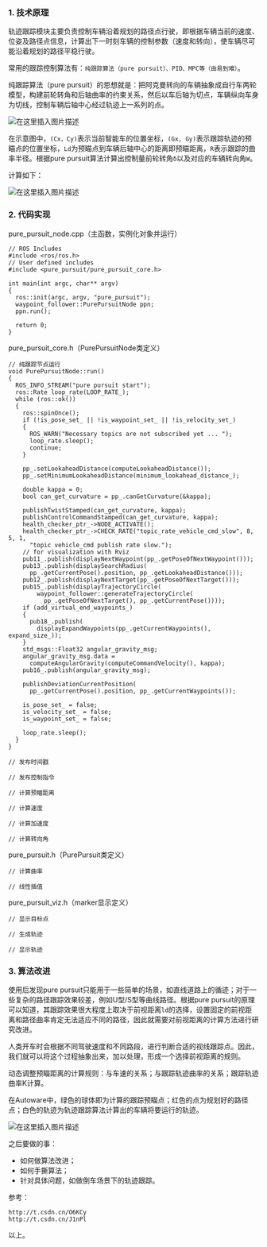 ### 1. 技术原理


轨迹跟踪模块主要负责控制车辆沿着规划的路径点行驶，即根据车辆当前的速度、位姿及路径点信息，计算出下一时刻车辆的控制参数（速度和转向），使车辆尽可能沿着规划的路径平稳行驶。


常用的跟踪控制算法有：`纯跟踪算法（pure pursuit）、PID、MPC等（由易到难）`。


纯跟踪算法（pure pursuit）的思想就是：把阿克曼转向的车辆抽象成自行车两轮模型，构建前轮转角和后轴曲率的约束关系，然后以车后轴为切点，车辆纵向车身为切线，控制车辆后轴中心经过轨迹上一系列的点。


![在这里插入图片描述](https://img-blog.csdnimg.cn/73389f13bf414790a2a40e3fc336b348.png)


在示意图中，`(Cx，Cy)`表示当前智能车的位置坐标，`(Gx, Gy)`表示跟踪轨迹的预瞄点的位置坐标，`Ld`为预瞄点到车辆后轴中心的距离即预瞄距离，`R`表示跟踪的曲率半径。根据pure pursuit算法计算出控制量前轮转角`δ`以及对应的车辆转向角`W`。


计算如下：


![在这里插入图片描述](https://img-blog.csdnimg.cn/4830520975b248339c8ba0d7d92623c8.png)


### 2. 代码实现


pure_pursuit_node.cpp（主函数，实例化对象并运行）



```
// ROS Includes
#include <ros/ros.h>
// User defined includes
#include <pure_pursuit/pure_pursuit_core.h>

int main(int argc, char** argv)
{
  ros::init(argc, argv, "pure_pursuit");
  waypoint_follower::PurePursuitNode ppn;
  ppn.run();

  return 0;
}

```

pure_pursuit_core.h（PurePursuitNode类定义）



```
// 纯跟踪节点运行
void PurePursuitNode::run()
{
  ROS_INFO_STREAM("pure pursuit start");
  ros::Rate loop_rate(LOOP_RATE_);
  while (ros::ok())
  {
    ros::spinOnce();
    if (!is_pose_set_ || !is_waypoint_set_ || !is_velocity_set_)
    {
      ROS_WARN("Necessary topics are not subscribed yet ... ");
      loop_rate.sleep();
      continue;
    }

    pp_.setLookaheadDistance(computeLookaheadDistance());
    pp_.setMinimumLookaheadDistance(minimum_lookahead_distance_);

    double kappa = 0;
    bool can_get_curvature = pp_.canGetCurvature(&kappa);

    publishTwistStamped(can_get_curvature, kappa);
    publishControlCommandStamped(can_get_curvature, kappa);
    health_checker_ptr_->NODE_ACTIVATE();
    health_checker_ptr_->CHECK_RATE("topic_rate_vehicle_cmd_slow", 8, 5, 1,
      "topic vehicle_cmd publish rate slow.");
    // for visualization with Rviz
    pub11_.publish(displayNextWaypoint(pp_.getPoseOfNextWaypoint()));
    pub13_.publish(displaySearchRadius(
      pp_.getCurrentPose().position, pp_.getLookaheadDistance()));
    pub12_.publish(displayNextTarget(pp_.getPoseOfNextTarget()));
    pub15_.publish(displayTrajectoryCircle(
        waypoint_follower::generateTrajectoryCircle(
          pp_.getPoseOfNextTarget(), pp_.getCurrentPose())));
    if (add_virtual_end_waypoints_)
    {
      pub18_.publish(
        displayExpandWaypoints(pp_.getCurrentWaypoints(), expand_size_));
    }
    std_msgs::Float32 angular_gravity_msg;
    angular_gravity_msg.data =
      computeAngularGravity(computeCommandVelocity(), kappa);
    pub16_.publish(angular_gravity_msg);

    publishDeviationCurrentPosition(
      pp_.getCurrentPose().position, pp_.getCurrentWaypoints());

    is_pose_set_ = false;
    is_velocity_set_ = false;
    is_waypoint_set_ = false;

    loop_rate.sleep();
  }
}

// 发布时间戳

// 发布控制指令

// 计算预瞄距离

// 计算速度

// 计算加速度

// 计算转向角

```

pure_pursuit.h（PurePursuit类定义）



```
// 计算曲率

// 线性插值

```

pure_pursuit_viz.h（marker显示定义）



```
// 显示目标点

// 生成轨迹

// 显示轨迹

```

### 3. 算法改进


使用后发现pure pursuit只能用于一些简单的场景，如直线道路上的循迹；对于一些复杂的路径跟踪效果较差，例如U型/S型等曲线路径。根据pure pursuit的原理可以知道，其跟踪效果很大程度上取决于前视距离`ld`的选择，设置固定的前视距离和路径曲率肯定无法适应不同的路径，因此就需要对前视距离的计算方法进行研究改进。


人类开车时会根据不同驾驶速度和不同路段，进行判断合适的视线跟踪点。因此，我们就可以将这个过程抽象出来，加以处理，形成一个选择前视距离的规则。


动态调整预瞄距离的计算规则：与车速的关系；与跟踪轨迹曲率的关系；跟踪轨迹曲率K计算。


在Autoware中，绿色的球体即为计算的跟踪预瞄点；红色的点为规划好的路径点；白色的轨迹为轨迹跟踪算法计算出的车辆将要运行的轨迹。


![在这里插入图片描述](https://img-blog.csdnimg.cn/ac0b9bd724494751bcecb9ae455834d6.png)


之后要做的事：


* 如何做算法改进；
* 如何手撕算法；
* 针对具体问题，如做倒车场景下的轨迹跟踪。


参考：



```
http://t.csdn.cn/O6KCy
http://t.csdn.cn/J1nPl

```

以上。





